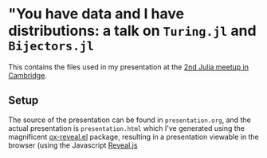 # "You have data and I have distributions: a talk on `Turing.jl` and `Bijectors.jl`
This contains the files used in my presentation at the [2nd Julia meetup in Cambridge](https://www.meetup.com/London-Julia-User-Group/events/265586612/).

## Setup
The source of the presentation can be found in `presentation.org`, and the actual presentation is `presentation.html` which I've generated using the magnificent [ox-reveal.el](https://github.com/yjwen/org-reveal) package, resulting in a presentation viewable in the browser (using the Javascript [Reveal.js](https://github.com/hakimel/reveal.js/)
